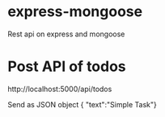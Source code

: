 # express-mongoose
Rest api on express and mongoose


# Post API of todos
http://localhost:5000/api/todos 

Send as JSON object
{ "text":"Simple Task"}

